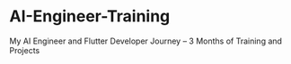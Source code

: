 # AI-Engineer-Training
My AI Engineer and Flutter Developer Journey – 3 Months of Training and Projects
